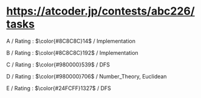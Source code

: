 # https://atcoder.jp/contests/abc226/tasks

A / Rating : $\color{#8C8C8C}14$ / Implementation

B / Rating : $\color{#8C8C8C}192$ / Implementation

C / Rating : $\color{#980000}539$ / DFS

D / Rating : $\color{#980000}706$ / Number_Theory, Euclidean

E / Rating : $\color{#24FCFF}1327$ / DFS
